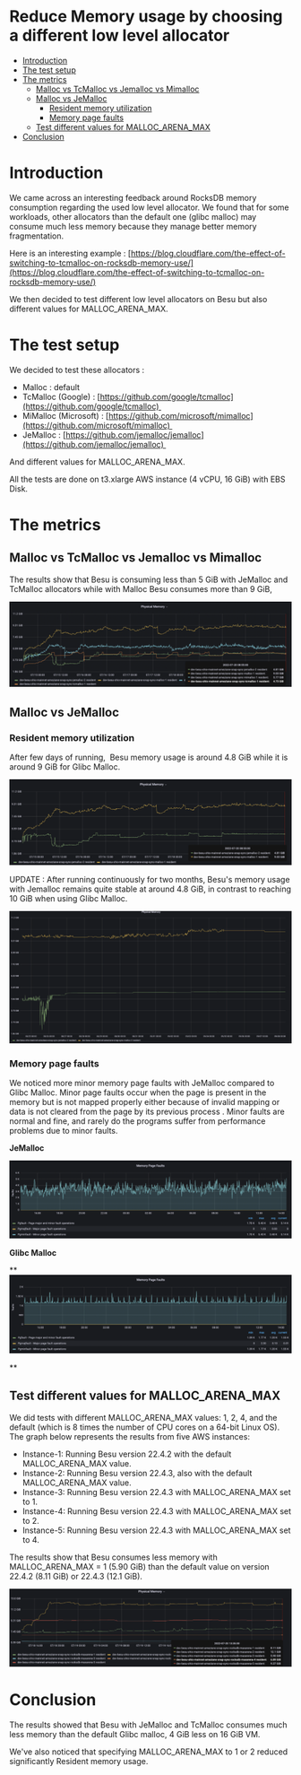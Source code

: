 # Reduce Memory usage by choosing a different low level allocator

- [Introduction](#introduction)
- [The test setup](#the-test-setup)
- [The metrics](#the-metrics)
  - [Malloc vs TcMalloc vs Jemalloc vs Mimalloc](#malloc-vs-tcmalloc-vs-jemalloc-vs-mimalloc)
  - [Malloc vs JeMalloc](#malloc-vs-jemalloc)
    - [Resident memory utilization](#resident-memory-utilization)
    - [Memory page faults](#memory-page-faults)
  - [Test different values for MALLOC\_ARENA\_MAX](#test-different-values-for-malloc_arena_max)
- [Conclusion](#conclusion)

# Introduction

We came across an interesting feedback around RocksDB memory consumption regarding the used low level allocator. We found that for some workloads, other allocators than the default one (glibc malloc) may consume much less memory because they manage better memory fragmentation. 

Here is an interesting example : [https://blog.cloudflare.com/the-effect-of-switching-to-tcmalloc-on-rocksdb-memory-use/](https://blog.cloudflare.com/the-effect-of-switching-to-tcmalloc-on-rocksdb-memory-use/)

We then decided to test different low level allocators on Besu but also different values for MALLOC\_ARENA\_MAX. 

# The test setup

We decided to test these allocators :

- Malloc : default
- TcMalloc (Google) : [https://github.com/google/tcmalloc](https://github.com/google/tcmalloc) 
- MiMalloc (Microsoft) : [https://github.com/microsoft/mimalloc](https://github.com/microsoft/mimalloc) 
- JeMalloc : [https://github.com/jemalloc/jemalloc](https://github.com/jemalloc/jemalloc) 

  

And different values for MALLOC\_ARENA\_MAX.

All the tests are done on t3.xlarge AWS instance (4 vCPU, 16 GiB) with EBS Disk.

# The metrics

## Malloc vs TcMalloc vs Jemalloc vs Mimalloc

The results show that Besu is consuming less than 5 GiB with JeMalloc and TcMalloc allocators while with Malloc Besu consumes more than 9 GiB,

![](./attachments/image-2024-1-18_12-12-11.png)

  

## Malloc vs JeMalloc

### Resident memory utilization

After few days of running,  Besu memory usage is around 4.8 GiB while it is around 9 GiB for Glibc Malloc.

![](./attachments/image-2024-1-18_12-19-38.png)

UPDATE : After running continuously for two months, Besu's memory usage with Jemalloc remains quite stable at around 4.8 GiB, in contrast to reaching 10 GiB when using Glibc Malloc.  

![](./attachments/image-2024-1-18_12-14-58.png)

  

### Memory page faults

We noticed more minor memory page faults with JeMalloc compared to Glibc Malloc. Minor page faults occur when the page is present in the memory but is not mapped properly either because of invalid mapping or data is not cleared from the page by its previous process . Minor faults are normal and fine, and rarely do the programs suffer from performance problems due to minor faults. 

**JeMalloc**

![](./attachments/image-2024-1-18_12-25-43.png)

  

**Glibc Malloc**

**![](./attachments/image-2024-1-18_12-26-37.png)

**

  

## Test different values for MALLOC\_ARENA\_MAX

We did tests with different MALLOC\_ARENA\_MAX values: 1, 2, 4, and the default (which is 8 times the number of CPU cores on a 64-bit Linux OS). The graph below represents the results from five AWS instances:

- Instance-1: Running Besu version 22.4.2 with the default MALLOC\_ARENA\_MAX value.
- Instance-2: Running Besu version 22.4.3, also with the default MALLOC\_ARENA\_MAX value.
- Instance-3: Running Besu version 22.4.3 with MALLOC\_ARENA\_MAX set to 1.
- Instance-4: Running Besu version 22.4.3 with MALLOC\_ARENA\_MAX set to 2.
- Instance-5: Running Besu version 22.4.3 with MALLOC\_ARENA\_MAX set to 4.

The results show that Besu consumes less memory with MALLOC\_ARENA\_MAX = 1 (5.90 GiB) than the default value on version 22.4.2 (8.11 GiB) or 22.4.3 (12.1 GiB).

![](./attachments/image-2024-1-18_12-32-38.png)

  

# Conclusion

The results showed that Besu with JeMalloc and TcMalloc consumes much less memory than the default Glibc malloc, 4 GiB less on 16 GiB VM.

We've also noticed that specifying MALLOC\_ARENA\_MAX to 1 or 2 reduced significantly Resident memory usage.